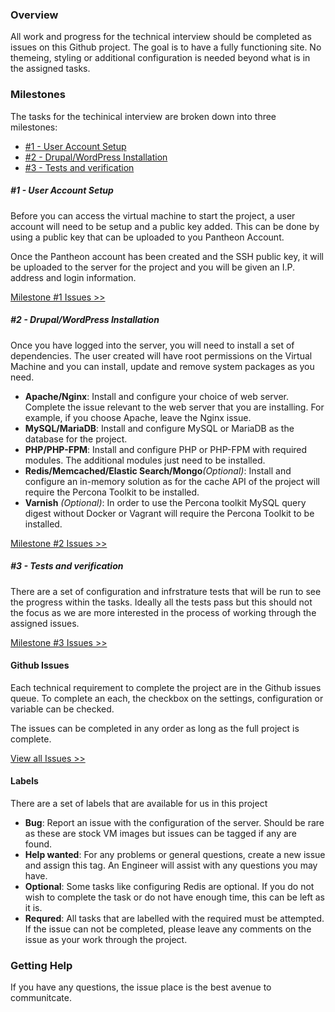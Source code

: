 ### Overview

All work and progress for the technical interview should be completed as issues on this Github project. The goal is to have a fully functioning site. No themeing, styling or additional configuration is needed beyond what is in the assigned tasks. 
 
### Milestones

The tasks for the techinical interview are broken down into three milestones: 

- [#1 - User Account Setup](/instructions.md#1---user-account-setup)
- [#2 - Drupal/WordPress Installation](/instructions.md#2---drupalwordpress-installation) 
- [#3 - Tests and verification](/instructions.md#3---tests-and-verification)

##### #1 - User Account Setup

Before you can access the virtual machine to start the project, a user account will need to be setup and a public key added. This can be done by using a public key that can be uploaded to you Pantheon Account.   

Once the Pantheon account has been created and the SSH public key, it will be uploaded to the server for the project and you will be given an I.P. address and login information.

[Milestone #1 Issues >>](https://github.com/timani/technical-interview/milestones/Objective%201%20-%20User%20Account%20Setup) 

##### #2 - Drupal/WordPress Installation

Once you have logged into the server, you will need to install a set of dependencies. The user created will have root permissions on the Virtual Machine and you can install, update and remove system packages as you need.

- **Apache/Nginx**: Install and configure your choice of web server. Complete the issue relevant to the web server that you are installing. For example, if you choose Apache, leave the Nginx issue. 
- **MySQL/MariaDB**: Install and configure MySQL or MariaDB as the database for the project.
- **PHP/PHP-FPM**: Install and configure PHP or PHP-FPM with required modules. The additional modules just need to be installed.
- **Redis/Memcached/Elastic Search/Mongo**_(Optional)_: Install and configure an in-memory solution as for the cache API of the project
   will require the Percona Toolkit to be installed.
- **Varnish** _(Optional)_: In order to use the Percona toolkit MySQL query digest without Docker or Vagrant
   will require the Percona Toolkit to be installed.

[Milestone #2 Issues >>](https://github.com/timani/technical-interview/milestones/Objective%202%20-%20Drupal/WordPress%20Installation) 

##### #3 - Tests and verification

There are a set of configuration and infrstrature tests that will be run to see the progress within the tasks. Ideally all the tests pass but this should not the focus as we are more interested in the process of working through the assigned issues. 

[Milestone #3 Issues >>](https://github.com/timani/technical-interview/milestones/Objective%203%20-%20Tests%20and%20verification) 

#### Github Issues

Each technical requirement to complete the project are in the Github issues queue. To complete an each, the checkbox on the settings, configuration or variable can be checked. 

The issues can be completed in any order as long as the full project is complete.

[View all Issues >>](https://github.com/timani/technical-interview/issues) 

#### Labels

There are a set of labels that are available for us in this project 

- **Bug**: Report an issue with the configuration of the server. Should be rare as these are stock VM images but issues can be tagged if any are found. 
- **Help wanted**: For any problems or general questions, create a new issue and assign this tag. An Engineer will assist with any questions you may have.
- **Optional**: Some tasks like configuring Redis are optional. If you do not wish to complete the task or do not have enough time, this can be left as it is.  
- **Requred**: All tasks that are labelled with the required must be attempted. If the issue can not be completed, please leave any comments on the issue as your work through the project. 

### Getting Help

If you have any questions, the issue place is the best avenue to communitcate.

